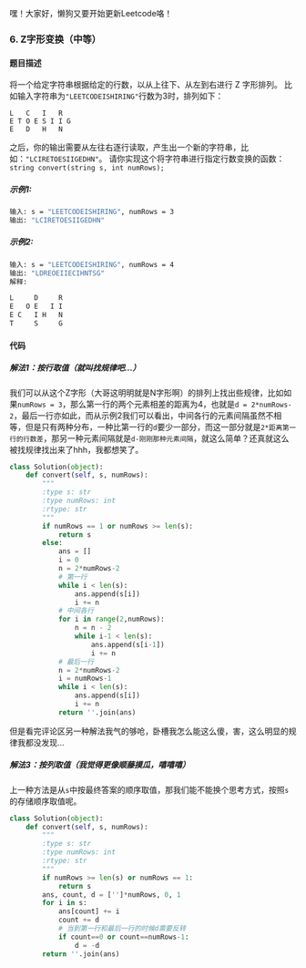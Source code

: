 嘿！大家好，懒狗又要开始更新Leetcode咯！<!--more-->
### 6. Z字形变换（中等）
#### 题目描述
将一个给定字符串根据给定的行数，以从上往下、从左到右进行 Z 字形排列。
比如输入字符串为`"LEETCODEISHIRING"`行数为3时，排列如下：
```
L   C   I   R
E T O E S I I G
E   D   H   N
```
之后，你的输出需要从左往右逐行读取，产生出一个新的字符串，比如：`"LCIRETOESIIGEDHN"`。
请你实现这个将字符串进行指定行数变换的函数：
`string convert(string s, int numRows);`
##### 示例1:
```bash
输入: s = "LEETCODEISHIRING", numRows = 3
输出: "LCIRETOESIIGEDHN"
```
##### 示例2:
```bash
输入: s = "LEETCODEISHIRING", numRows = 4
输出: "LDREOEIIECIHNTSG"
解释:

L     D     R
E   O E   I I
E C   I H   N
T     S     G
```
#### 代码
##### 解法1：按行取值（就叫找规律吧...）
我们可以从这个Z字形（大哥这明明就是N字形啊）的排列上找出些规律，比如如果`numRows = 3`，那么第一行的两个元素相差的距离为4，也就是`d = 2*numRows-2`，最后一行亦如此，而从示例2我们可以看出，中间各行的元素间隔虽然不相等，但是只有两种分布，一种比第一行的`d`要少一部分，而这一部分就是`2*距离第一行的行数差`，那另一种元素间隔就是`d-刚刚那种元素间隔`，就这么简单？还真就这么被找规律找出来了hhh，我都想笑了。
```python
class Solution(object):
    def convert(self, s, numRows):
        """
        :type s: str
        :type numRows: int
        :rtype: str
        """
        if numRows == 1 or numRows >= len(s):
            return s
        else:
            ans = []
            i = 0
            n = 2*numRows-2
            # 第一行
            while i < len(s):
                ans.append(s[i])
                i += n
            # 中间各行
            for i in range(2,numRows):
                n = n - 2
                while i-1 < len(s):
                    ans.append(s[i-1])
                    i += n
            # 最后一行
            n = 2*numRows-2
            i = numRows-1
            while i < len(s):
                ans.append(s[i])
                i += n
            return ''.join(ans)
```
但是看完评论区另一种解法我气的够呛，卧槽我怎么能这么傻，害，这么明显的规律我都没发现...
##### 解法3：按列取值（我觉得更像顺藤摸瓜，嘻嘻嘻）
上一种方法是从`s`中按最终答案的顺序取值，那我们能不能换个思考方式，按照`s`的存储顺序取值呢。
```python
class Solution(object):
    def convert(self, s, numRows):
        """
        :type s: str
        :type numRows: int
        :rtype: str
        """
        if numRows >= len(s) or numRows == 1:
            return s
        ans, count, d = ['']*numRows, 0, 1
        for i in s:
            ans[count] += i
            count += d
            # 当到第一行和最后一行的时候d需要反转
            if count==0 or count==numRows-1:
                d = -d
        return ''.join(ans)
```